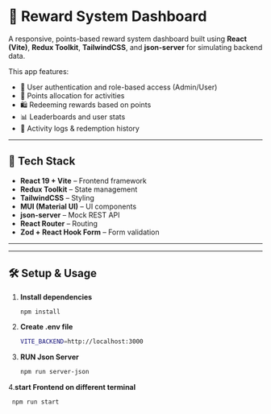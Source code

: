 # 🎁 Reward System Dashboard

A responsive, points-based reward system dashboard built using **React (Vite)**, **Redux Toolkit**, **TailwindCSS**, and **json-server** for simulating backend data.

This app features:
- 🎯 User authentication and role-based access (Admin/User)
- 🏅 Points allocation for activities
- 🛍️ Redeeming rewards based on points
- 📊 Leaderboards and user stats
- 🧾 Activity logs & redemption history

---

## 🚀 Tech Stack

- **React 19 + Vite** – Frontend framework
- **Redux Toolkit** – State management
- **TailwindCSS** – Styling
- **MUI (Material UI)** – UI components
- **json-server** – Mock REST API
- **React Router** – Routing
- **Zod + React Hook Form** – Form validation

---


---

## 🛠️ Setup & Usage

1. **Install dependencies**
   ```bash
   npm install

2. **Create .env file**
   ```bash
   VITE_BACKEND=http://localhost:3000
3. **RUN Json Server**
   ```bash
   npm run server-json

4.**start Frontend on different terminal**
  ```bash
   npm run start

